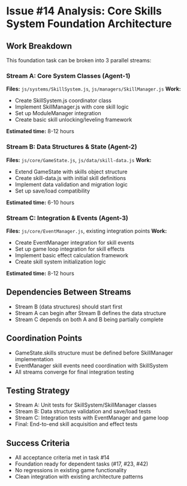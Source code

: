 # Issue #14 Analysis: Core Skills System Foundation Architecture

## Work Breakdown

This foundation task can be broken into 3 parallel streams:

### Stream A: Core System Classes (Agent-1)
**Files:** `js/systems/SkillSystem.js`, `js/managers/SkillManager.js`
**Work:**
- Create SkillSystem.js coordinator class
- Implement SkillManager.js with core skill logic
- Set up ModuleManager integration
- Create basic skill unlocking/leveling framework

**Estimated time:** 8-12 hours

### Stream B: Data Structures & State (Agent-2)
**Files:** `js/core/GameState.js`, `js/data/skill-data.js`
**Work:**
- Extend GameState with skills object structure
- Create skill-data.js with initial skill definitions
- Implement data validation and migration logic
- Set up save/load compatibility

**Estimated time:** 6-10 hours

### Stream C: Integration & Events (Agent-3)
**Files:** `js/core/EventManager.js`, existing integration points
**Work:**
- Create EventManager integration for skill events
- Set up game loop integration for skill effects
- Implement basic effect calculation framework
- Create skill system initialization logic

**Estimated time:** 8-12 hours

## Dependencies Between Streams
- Stream B (data structures) should start first
- Stream A can begin after Stream B defines the data structure
- Stream C depends on both A and B being partially complete

## Coordination Points
- GameState.skills structure must be defined before SkillManager implementation
- EventManager skill events need coordination with SkillSystem
- All streams converge for final integration testing

## Testing Strategy
- Stream A: Unit tests for SkillSystem/SkillManager classes
- Stream B: Data structure validation and save/load tests
- Stream C: Integration tests with EventManager and game loop
- Final: End-to-end skill acquisition and effect tests

## Success Criteria
- All acceptance criteria met in task #14
- Foundation ready for dependent tasks (#17, #23, #42)
- No regressions in existing game functionality
- Clean integration with existing architecture patterns